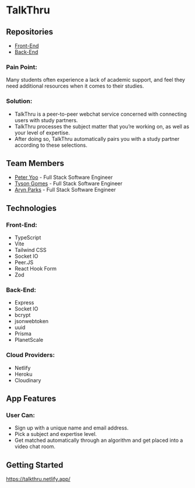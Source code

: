# TalkThru

## Repositories

- [Front-End](https://github.com/PeterSYoo/talkthru-frontend)
- [Back-End](https://github.com/aparks4/talkthru-backend)

### Pain Point:

Many students often experience a
lack of academic support, and feel they need additional resources when it comes to
their studies.

### Solution:

- TalkThru is a peer-to-peer webchat service concerned with connecting users with study partners.
- TalkThru processes the subject matter that you’re working on, as well as your level of expertise.
- After doing so, TalkThru automatically pairs you with a study partner according to these selections.

## Team Members

- [Peter Yoo](https://github.com/PeterSYoo) - Full Stack Software Engineer
- [Tyson Gomes](https://github.com/tkg808) - Full Stack Software Engineer
- [Aryn Parks](https://github.com/aparks4) - Full Stack Software Engineer

## Technologies

### Front-End:

- TypeScript
- Vite
- Tailwind CSS
- Socket IO
- Peer.JS
- React Hook Form
- Zod

### Back-End:

- Express
- Socket IO
- bcrypt
- jsonwebtoken
- uuid
- Prisma
- PlanetScale

### Cloud Providers:

- Netlify
- Heroku
- Cloudinary

## App Features

### User Can:

- Sign up with a unique name and email address.
- Pick a subject and expertise level.
- Get matched automatically through an algorithm and get placed into a video chat room.

## Getting Started

https://talkthru.netlify.app/
